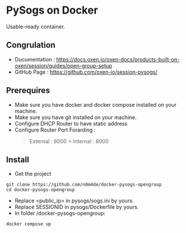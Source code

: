 # PySogs on Docker
Usable-ready container.

## Congrulation 

- Ducumentation : https://docs.oxen.io/oxen-docs/products-built-on-oxen/session/guides/open-group-setup
- GitHub Page : https://github.com/oxen-io/session-pysogs/

## Prerequires
- Make sure you have docker and docker compose installed on your machine.
- Make sure you have git installed on your machine.
- Configure DHCP Router to have static address
- Configure Router Port Forarding :
  > External : 8000 > Internal : 8000

## Install

- Get the project
```
git clone https://github.com/n0m4de/docker-pysogs-opengroup
cd docker-pysogs-opengroup
```

- Replace <public_ip> in pysogs/sogs.ini by yours.
- Replace SESSIONID in pysogs/Dockerfile by yours.
- In folder /docker-pysogs-opengroup:


```
docker compose up
```


